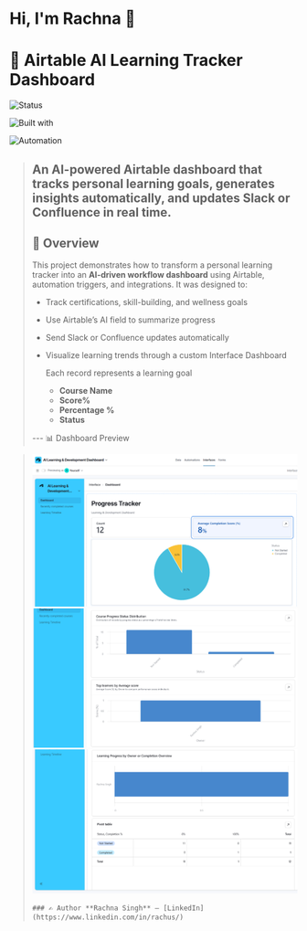 # Hi, I'm Rachna 👋

# 🤖 Airtable AI Learning Tracker Dashboard 

![Status](https://img.shields.io/badge/status-active-brightgreen) 

![Built with](https://img.shields.io/badge/built%20with-Airtable-blue) 

![Automation](https://img.shields.io/badge/automation-Slack-lightgrey) 

> **An AI-powered Airtable dashboard that tracks personal learning goals, generates insights automatically, and updates Slack or Confluence in real time.**
> ---
> ## 🧭 Overview
> This project demonstrates how to transform a personal learning tracker into an **AI-driven workflow dashboard** using Airtable, automation triggers, and integrations.
> It was designed to:
> - Track certifications, skill-building, and wellness goals
> - Use Airtable’s AI field to summarize progress
> - Send Slack or Confluence updates automatically
>
> - Visualize learning trends through a custom Interface Dashboard
>  
>
>   Each record represents a learning goal 
>   - **Course Name**
>   - **Score%**
>   - **Percentage %**
>   - **Status**
>
> --- 📊 Dashboard Preview


>   ![AI Learning Tracker Dashboard](https://github.com/rachnas80/airtable-ai-automation/blob/main/asets/Dashboard_1.png)
>   ![AI Learning Tracker Dashboard](https://github.com/rachnas80/airtable-ai-automation/blob/main/asets/Dashboard_2.png)
>   ![AI Learning Tracker Dashboard](https://github.com/rachnas80/airtable-ai-automation/blob/main/asets/Dashboard_3.png)
>
> 
>     ### ✍️ Author **Rachna Singh** — [LinkedIn](https://www.linkedin.com/in/rachus/)
